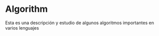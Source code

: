 # Algorithm
Esta es una descripción y estudio de algunos algoritmos importantes en varios lenguajes

